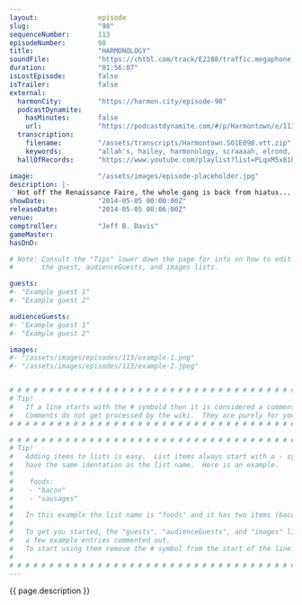 ```yaml
---
layout:               episode
slug:                 "98"
sequenceNumber:       113
episodeNumber:        98
title:                "HARMONOLOGY"
soundFile:            "https://chtbl.com/track/E2288/traffic.megaphone.fm/STA8371089088.mp3?updated=1556230251"
duration:             "01:56:07"
isLostEpisode:        false
isTrailer:            false
external:
  harmonCity:         "https://harmon.city/episode-98"
  podcastDynamite:
    hasMinutes:       false
    url:              "https://podcastdynamite.com/#/p/Harmontown/e/113/98"
  transcription:
    filename:         "/assets/transcripts/Harmontown.S01E098.vtt.zip"
    keywords:         "allah's, hailey, harmonology, scraaaah, elrond, oblong, prophet, effigy, enhances, proposals, toledo, mead, irs, renaissance, three-foot, grinch, haley, hubbard, buddha, parrot, scientology, allah, wrath, luke, prom"
  hallOfRecords:      "https://www.youtube.com/playlist?list=PLqxM5x81hNOYX08380Y9gQFcIPt2G_sAO"

image:                "/assets/images/episode-placeholder.jpg"
description: |-
  Hot off the Renaissance Faire, the whole gang is back from hiatus... and very drunk. Kumail Nanjiani and Matt Gourley join the stage while Mayor Harmon proposes a new religion.
showDate:             "2014-05-05 00:00:00Z"
releaseDate:          "2014-05-05 08:06:00Z"
venue:                
comptroller:          "Jeff B. Davis"
gameMaster:           
hasDnD:               

# Note: Consult the "Tips" lower down the page for info on how to edit
#       the guest, audienceGuests, and images lists.

guests:
#- "Example guest 1"
#- "Example guest 2"

audienceGuests:
#- "Example guest 1"
#- "Example guest 2"

images:
#- "/assets/images/episodes/113/example-1.png"
#- "/assets/images/episodes/113/example-2.jpeg"


# # # # # # # # # # # # # # # # # # # # # # # # # # # # # # # # # # # # # # # # # # # # #
# Tip!
#   If a line starts with the # symbold then it is considered a comment.
#   Comments do not get processed by the wiki.  They are purely for your information.
# # # # # # # # # # # # # # # # # # # # # # # # # # # # # # # # # # # # # # # # # # # # #

# # # # # # # # # # # # # # # # # # # # # # # # # # # # # # # # # # # # # # # # # # # # #
# Tip!
#   Adding items to lists is easy.  List items always start with a - symbol and have
#   have the same identation as the list name.  Here is an example.
#
#    foods:
#    - "bacon"
#    - "sausages"
#
#   In this example the list name is "foods" and it has two items (bacon, and sausages).
#
#   To get you started, the "guests", "audienceGuests", and "images" lists below have
#   a few example entries commented out.
#   To start using them remove the # symbol from the start of the line.
#
# # # # # # # # # # # # # # # # # # # # # # # # # # # # # # # # # # # # # # # # # # # # #
---
```


<!-- The episode description will be rendered here -->
{{ page.description }}

<!-- Add your content BELOW here -->
<!-- vvvvvvvvvvvvvvvvvvvvvvvvvvv -->




<!-- ^^^^^^^^^^^^^^^^^^^^^^^^^^^ -->
<!-- Add your content ABOVE here -->

<!-- The episode gallery will be rendered here -->
